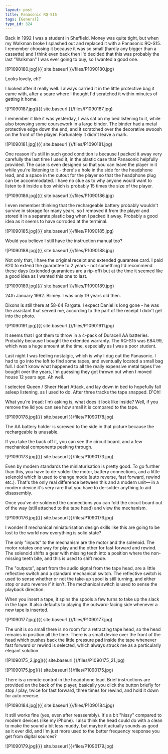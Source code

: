 ```yaml
---
layout: post
title: Panasonic RQ-S15
tags: [General]
typo_id: 324
---
```

Back in 1992 I was a student in Sheffield. Money was quite tight, but when my Walkman broke I splashed out and replaced it with a Panasonic RQ-S15. I remember choosing it because it was so small (hardly any bigger than a cassette) and I think even back then I'd decided that this was probably the last "Walkman" I was ever going to buy, so I wanted a good one.

![P1090180.jpg]({{ site.baseurl }}/files/P1090180.jpg)

Looks lovely, eh?
<!-- read more -->
I looked after it really well. I always carried it in the little protective bag it came with, after a scare where I thought I'd scratched it within minutes of getting it home.

![P1090187.jpg]({{ site.baseurl }}/files/P1090187.jpg)

I remember it like it was yesterday, I was sat on my bed listening to it, while also browsing some coursework in a large binder. The binder had a metal protective edge down the end, and it scratched over the decorative swoosh on the front of the player. Fortunately it didn't leave a mark.

![P1090181.jpg]({{ site.baseurl }}/files/P1090181.jpg)

One reason it's still in such good condition is because I packed it away very carefully the last time I used it, in the plastic case that Panasonic helpfully provided. The case is even designed so that you can leave the player in it while you're listening to it - there's a hole in the side for the headphone lead, and a space in the cutout for the player so that the headphone plug can be accommodated. I have no clue as to why anyone would want to listen to it inside a box which is probably 15 times the size of the player.

![P1090186.jpg]({{ site.baseurl }}/files/P1090186.jpg)

I even remember thinking that the rechargeable battery probably wouldn't survive in storage for many years, so I removed it from the player and stored it in a separate plastic bag when I packed it away. Probably a good idea as it seems to have corroded at the terminal.

![P1090185.jpg]({{ site.baseurl }}/files/P1090185.jpg)

Would you believe I still have the instruction manual too?

![P1090188.jpg]({{ site.baseurl }}/files/P1090188.jpg)

Not only that, I have the original receipt and extended guarantee card. I paid &pound;20 to extend the guarantee to 2 years - not something I'd recommend these days (extended guarantees are a rip-off) but at the time it seemed like a good idea as I wanted this one to last.

![P1090189.jpg]({{ site.baseurl }}/files/P1090189.jpg)

24th January 1992. Blimey. I was only 19 years old then.

Dixons is still there at 58-64 Fargate. I expect Daniel is long gone - he was the assistant that served me, according to the part of the receipt I didn't get into the photo.

![P1090191.jpg]({{ site.baseurl }}/files/P10901911.jpg)

It seems that I got them to throw in a 4-pack of Duracell AA batteries. Probably because I bought the extended warranty. The RQ-S15 was &pound;84.99, which was a huge amount at the time, especially as I was a poor student.

Last night I was feeling nostalgic, which is why I dug out the Panasonic. I had to go into the loft to find some tapes, and eventually located a small bag full. I don't know what happened to all the really expensive metal tapes I've bought over the years, I'm guessing they got thrown out when I moved house 12 years ago. Ah well.

I selected Queen / Sheer Heart Attack, and lay down in bed to hopefully fall asleep listening, as I used to do. After three tracks the tape snapped. D'Oh!

What you're (read: I'm) asking is, what does it look like inside? Well, if you remove the lid you can see how small it is compared to the tape.

![P1090178.jpg]({{ site.baseurl }}/files/P1090178.jpg)

The AA battery holder is screwed to the side in that picture because the rechargeable is unusable.

If you take the back off it, you can see the circuit board, and a few mechanical components peeking through.

![P1090173.jpg]({{ site.baseurl }}/files/P1090173.jpg)

Even by modern standards the miniaturisation is pretty good. To go further than this, you have to de-solder the motor, battery connections, and a little solenoid which is used to change mode (auto reverse, fast forward, rewind etc.). That's the only real difference between this and a modern unit&mdash; in a modern device it's very rare that you have to de-solder anything to aid disassembly.

Once you've de-soldered the connections you can fold the circuit board out of the way (still attached to the tape head) and view the mechanism.

![P1090176.jpg]({{ site.baseurl }}/files/P1090176.jpg)

I wonder if mechanical miniaturisation design skills like this are going to be lost to the world now everything is solid state?

The only "inputs" to the mechanism are the motor and the solenoid. The motor rotates one way for play and the other for fast forward and rewind. The solenoid shifts a gear with missing teeth into a position where the non-missing teeth bite, and this is used to shift mode.

The "outputs", apart from the audio signal from the tape head, are a little reflective switch and a standard mechanical switch. The reflective switch is used to sense whether or not the take-up spool is still turning, and either stop or auto reverse if it isn't. The mechanical switch is used to sense the playback direction.

When you insert a tape, it spins the spools a few turns to take up the slack in the tape. It also defaults to playing the outward-facing side whenever a new tape is inserted.

![P1090177.jpg]({{ site.baseurl }}/files/P1090177.jpg)

The unit is so small there is no room for a retracting tape head, so the head remains in position all the time. There is a small device over the front of the head which pushes back the little pressure pad inside the tape whenever fast forward or rewind is selected, which always struck me as a particularly elegant solution.

![P1090175_2.jpg]({{ site.baseurl }}/files/P1090175_21.jpg)

![P1090175.jpg]({{ site.baseurl }}/files/P1090175.jpg)

There is a remote control in the headphone lead. Brief instructions are provided on the back of the player, basically you click the button briefly for stop / play, twice for fast forward, three times for rewind, and hold it down for auto reverse.

![P1090184.jpg]({{ site.baseurl }}/files/P1090184.jpg)

It still works fine (yes, even after reassembly). It's a bit "hissy" compared to modern devices (like my iPhone). I also think the head could do with a clean to make the sound a bit less muddy, but maybe it actually sounds as good as it ever did, and I'm just more used to the better frequency response you get from digital sources?

![P1090179.jpg]({{ site.baseurl }}/files/P1090179.jpg)
